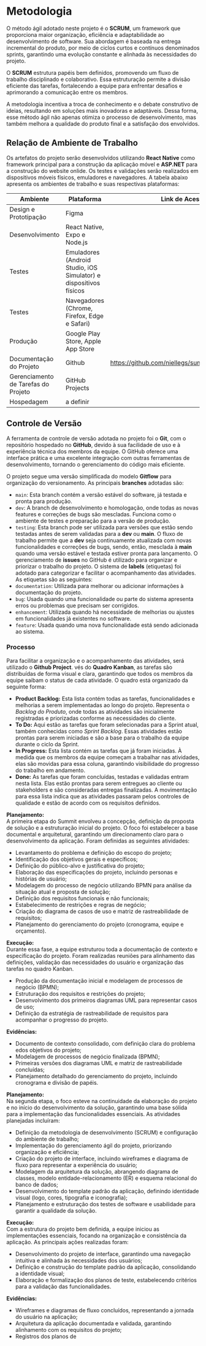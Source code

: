 # Metodologia

O método ágil adotado neste projeto é o **SCRUM**, um framework que proporciona maior organização, eficiência e adaptabilidade ao desenvolvimento de software. Sua abordagem é baseada na entrega incremental do produto, por meio de ciclos curtos e contínuos denominados sprints, garantindo uma evolução constante e alinhada às necessidades do projeto.

O **SCRUM** estrutura papéis bem definidos, promovendo um fluxo de trabalho disciplinado e colaborativo. Essa estruturação permite a divisão eficiente das tarefas, fortalecendo a equipe para enfrentar desafios e aprimorando a
comunicação entre os membros.

A metodologia incentiva a troca de conhecimento e o debate construtivo de ideias, resultando em soluções mais inovadoras e adaptáveis. Dessa forma, esse método ágil não apenas otimiza o processo de desenvolvimento, mas também melhora a qualidade do produto final e a satisfação dos envolvidos.

## Relação de Ambiente de Trabalho

Os artefatos do projeto serão desenvolvidos utilizando **React Native** como framework principal para a construção da aplicação móvel e **ASP.NET** para a construção do website onlide. Os testes e validações serão realizados em dispositivos móveis físicos, emuladores e navegadores. A tabela abaixo apresenta os ambientes de trabalho e suas respectivas plataformas:

| Ambiente | Plataforma | Link de Acesso |
|---------------|----------------------------------------------|----------------|
| Design e Prototipação | Figma | |
| Desenvolvimento | React Native, Expo e Node.js | |
| Testes | Emuladores (Android Studio, iOS Simulator) e dispositivos físicos| |
| Testes | Navegadores (Chrome, Firefox, Edge e Safari) | |
| Produção | Google Play Store, Apple App Store | |
| Documentação do Projeto | Github | https://github.com/niellegs/summit/tree/main/docs |
| Gerenciamento de Tarefas do Projeto | GitHub Projects | |
| Hospedagem | a definir | |

## Controle de Versão
A ferramenta de controle de versão adotada no projeto foi o **Git**, com o repositório hospedado no **GitHub**, devido à sua facilidade de uso e à experiência técnica dos membros da equipe. O GitHub oferece uma interface prática e uma excelente integração com outras ferramentas de desenvolvimento, tornando o gerenciamento do código mais eficiente.

O projeto segue uma versão simplificada do modelo **Gitflow** para organização do versionamento. As principais **branches** adotadas são:

- `main`: Esta branch contém a versão estável do software, já testada e pronta para produção.
- `dev`: A branch de desenvolvimento e homologação, onde todas as novas features e correções de bugs são mescladas. Funciona como o ambiente de testes e preparação para a versão de produção.
- `testing`: Esta branch pode ser utilizada para versões que estão sendo testadas antes de serem validadas para a **dev** ou **main**. O fluxo de trabalho permite que a **dev** seja continuamente atualizada com
novas funcionalidades e correções de bugs, sendo, então, mesclada à **main** quando uma versão estável e testada estiver pronta para lançamento. O gerenciamento de **issues** no GitHub é utilizado para organizar e priorizar o trabalho do projeto. O sistema de **labels** (etiquetas) foi adotado para categorizar e facilitar o acompanhamento das atividades. As etiquetas são as seguintes:
- `documentation`: Utilizada para melhorar ou adicionar informações à documentação do projeto.
- `bug`: Usada quando uma funcionalidade ou parte do sistema apresenta erros ou problemas que precisam ser corrigidos.
- `enhancement`: Utilizada quando há necessidade de melhorias ou ajustes em funcionalidades já existentes no software.
- `feature`: Usada quando uma nova funcionalidade está sendo adicionada ao sistema.

### Processo

Para facilitar a organização e o acompanhamento das atividades, será utilizado o **Github Project**. vés do **Quadro Kanban**, as tarefas são distribuídas de forma visual e clara, garantindo que todos os membros da equipe saibam o status de cada atividade. O quadro está organizado da seguinte forma:

- **Product Backlog:** Esta lista contém todas as tarefas, funcionalidades e melhorias a serem implementadas ao longo do projeto. Representa o *Backlog do Produto*, onde todas as atividades são inicialmente registradas e priorizadas conforme as necessidades do cliente.
- **To Do:** Aqui estão as tarefas que foram selecionadas para a Sprint atual, também conhecidas como *Sprint Backlog*. Essas atividades estão prontas para serem iniciadas e são a base para o trabalho da equipe durante o ciclo da Sprint.
- **In Progress:** Esta lista contém as tarefas que já foram iniciadas. À medida que os membros da equipe começam a trabalhar nas atividades, elas são movidas para essa coluna, garantindo visibilidade do progresso do trabalho em andamento.
- **Done:** As tarefas que foram concluídas, testadas e validadas entram nesta lista. Elas estão prontas para serem entregues ao cliente ou stakeholders e são consideradas entregas finalizadas. A movimentação para essa lista indica que as atividades passaram pelos controles de qualidade e estão de acordo com os requisitos definidos.

**Planejamento:**
<br>
A primeira etapa do Summit envolveu a concepção, definição da proposta de solução e a estruturação inicial do projeto. O foco foi estabelecer a base documental e arquitetural, garantindo um direcionamento claro para o desenvolvimento da aplicação. Foram definidas as seguintes atividades:
- Levantamento do problema e definição do escopo do projeto;
- Identificação dos objetivos gerais e específicos;
- Definição do público-alvo e justificativa do projeto;
- Elaboração das especificações do projeto, incluindo personas e histórias de usuário;
- Modelagem do processo de negócio utilizando BPMN para análise da situação atual e proposta de solução;
- Definição dos requisitos funcionais e não funcionais;
- Estabelecimento de restrições e regras de negócio;
- Criação do diagrama de casos de uso e matriz de rastreabilidade de requisitos;
- Planejamento do gerenciamento do projeto (cronograma, equipe e orçamento).

**Execução:**
<br>
Durante essa fase, a equipe estruturou toda a documentação de contexto e especificação do projeto. Foram realizadas reuniões para alinhamento das definições, validação das necessidades do usuário e organização das tarefas no quadro Kanban.
- Produção da documentação inicial e modelagem de processos de negócio (BPMN);
- Estruturação dos requisitos e restrições do projeto;
- Desenvolvimento dos primeiros diagramas UML para representar casos de uso;
- Definição da estratégia de rastreabilidade de requisitos para acompanhar o progresso do projeto.

**Evidências:**
<br>
- Documento de contexto consolidado, com definição clara do problema edos objetivos do projeto;
- Modelagem de processos de negócio finalizada (BPMN);
- Primeiras versões dos diagramas UML e matriz de rastreabilidade concluídas;
- Planejamento detalhado do gerenciamento do projeto, incluindo cronograma e divisão de papéis.

**Planejamento:**
<br>
Na segunda etapa, o foco esteve na continuidade da elaboração do projeto e no início do desenvolvimento da solução, garantindo uma base sólida para a implementação das funcionalidades essenciais. As atividades planejadas incluíram:
- Definição da metodologia de desenvolvimento (SCRUM) e configuração do ambiente de trabalho;
- Implementação do gerenciamento ágil do projeto, priorizando organização e eficiência;
- Criação do projeto de interface, incluindo wireframes e diagrama de fluxo para representar a experiência do usuário;
- Modelagem da arquitetura da solução, abrangendo diagrama de classes, modelo entidade-relacionamento (ER) e esquema relacional do banco de dados;
- Desenvolvimento do template padrão da aplicação, definindo identidade visual (logo, cores, tipografia e iconografia);
- Planejamento e estruturação dos testes de software e usabilidade para garantir a qualidade da solução.
  
**Execução:**
<br>
Com a estrutura do projeto bem definida, a equipe iniciou as implementações essenciais, focando na organização e consistência da aplicação. As principais ações realizadas foram:
- Desenvolvimento do projeto de interface, garantindo uma navegação intuitiva e alinhada às necessidades dos usuários;
- Definição e construção do template padrão da aplicação, consolidando a identidade visual;
- Elaboração e formalização dos planos de teste, estabelecendo critérios para a validação das funcionalidades.

**Evidências:**
<br>
- Wireframes e diagramas de fluxo concluídos, representando a jornada do usuário na aplicação;
- Arquitetura da aplicação documentada e validada, garantindo alinhamento com os requisitos do projeto;
- Registros dos planos de 
